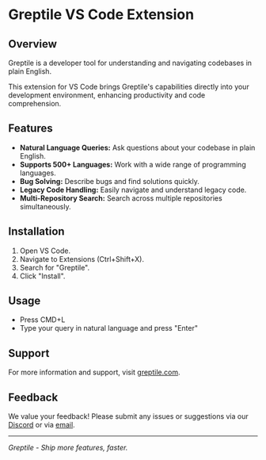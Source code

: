 # Greptile VS Code Extension

## Overview

Greptile is a developer tool for understanding and navigating codebases in plain English.

This extension for VS Code brings Greptile's capabilities directly into your development environment, enhancing productivity and code comprehension.

## Features

- **Natural Language Queries:** Ask questions about your codebase in plain English.
- **Supports 500+ Languages:** Work with a wide range of programming languages.
- **Bug Solving:** Describe bugs and find solutions quickly.
- **Legacy Code Handling:** Easily navigate and understand legacy code.
- **Multi-Repository Search:** Search across multiple repositories simultaneously.

## Installation

1. Open VS Code.
2. Navigate to Extensions (Ctrl+Shift+X).
3. Search for "Greptile".
4. Click "Install".

## Usage

- Press CMD+L
- Type your query in natural language and press "Enter"

## Support

For more information and support, visit [greptile.com](https://greptile.com).

## Feedback

We value your feedback! Please submit any issues or suggestions via our [Discord](https://discord.com/invite/xZhUcFKzu7) or via [email](mailto:founders@greptile.com).

---

_Greptile - Ship more features, faster._
